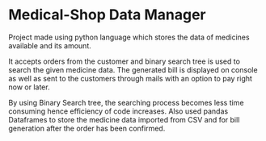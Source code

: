 # Medical-Shop Data Manager

Project made using python language which stores the data of medicines available and its amount.

It accepts orders from the customer and binary search tree is used to search the given medicine data. The generated bill is displayed on console as well as sent to the customers through mails with an option to pay right now or later.

By using Binary Search tree, the searching process becomes less time consuming hence efficiency of code increases. Also used pandas Dataframes to store the medicine data imported from CSV and for bill generation after the order has been confirmed.
